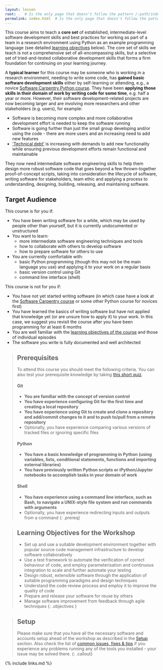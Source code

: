 ```yaml
---
layout: lesson
root: .  # Is the only page that doesn't follow the pattern /:path/index.html
permalink: index.html  # Is the only page that doesn't follow the pattern /:path/index.html
---
```


This course aims to teach a **core set** of established,
intermediate-level software development skills
and best practices for working as part of a team in a research environment
using Python as an example programming language
(see detailed [learning objectives](/index.html#learning-objectives-for-the-workshop) below).
The core set of skills we teach is not a comprehensive set of all-encompassing skills,
but a selective set of tried-and-tested collaborative development skills
that forms a firm foundation for continuing on your learning journey.

A **typical learner** for this course may be someone who
is working in a research environment,
needing to write some code,
has **gained basic software development skills**
either by self-learning or attending,
e.g., a novice [Software Carpentry Python course](https://software-carpentry.org/lessons).
They have been **applying those skills in their domain of work by writing code for some time**,
e.g. half a year or more.
However, their software development-related projects are now becoming larger
and are involving more researchers and other stakeholders (e.g. users), for example:

- Software is becoming more complex
  and more collaborative development effort is needed to keep the software running
- Software is going further than just the small group developing and/or using the code -
  there are more users and an increasing need to add new features
- ['Technical debt'](https://en.wikipedia.org/wiki/Technical_debt) is increasing
  with demands to add new functionality
  while ensuring previous development efforts remain functional and maintainable

They now need intermediate software engineering skills
to help them design more robust software code that goes
beyond a few thrown-together proof-of-concept scripts,
taking into consideration the lifecycle of software,
writing software for stakeholders,
team ethic
and applying a process to understanding, designing, building, releasing, and maintaining software.

## Target Audience
This course is for you if:

- You have been writing software for a while,
  which may be used by people other than yourself,
  but it is currently undocumented or unstructured
- You want to learn:
    - more intermediate software engineering techniques and tools
    - how to collaborate with others to develop software
    - how to prepare software for others to use
- You are currently comfortable with:
    - basic Python programming
      (though this may not be the main language you use)
      and applying it to your work on a regular basis
    - basic version control using Git
    - command line interface (shell)

 This course is not for you if:

 - You have not yet started writing software
   (in which case have a look at the
   [Software Carpentry course](https://software-carpentry.org/lessons)
   or some other Python course for novices first)
 - You have learned the basics of writing software but have not
   applied that knowledge yet (or are unsure how to apply it) to your work.
   In this case, we suggest you revisit the course
   after you have been programming for at least 6 months
 - You are well familiar with the
   [learning objectives of the course](/index.html#learning-objectives-for-the-workshop)
   and those of individual episodes
 - The software you write is fully documented and well architected

> ## Prerequisites
> To attend this course you should meet the following criteria.
> You can also test your prerequisite knowledge by taking
> [this short quiz](quiz/index.html).
>
> #### Git
> - **You are familiar with the concept of version control**
> - **You have experience configuring Git for the first time and creating a local repository**
> - **You have experience using Git to create and clone a repository
>   and add/commit changes to it and to push to/pull from a remote repository**
> - Optionally, you have experience comparing various versions of tracked files
>   or ignoring specific files
>
> #### Python
> - **You have a basic knowledge of programming in Python
>   (using variables, lists, conditional statements,
>   functions and importing external libraries)**
> - **You have previously written Python scripts or iPython/Jupyter notebooks
>   to accomplish tasks in your domain of work**
>
> #### Shell
> - **You have experience using a command line interface, such as Bash,
>   to navigate a UNIX-style file system and run commands with arguments**
> - Optionally, you have experience redirecting inputs and outputs from a command
{: .prereq}

> ## Learning Objectives for the Workshop
> - Set up and use a suitable development environment
>   together with popular source code management infrastructure to develop software collaboratively
> - Use a test framework to automate the verification of correct behaviour of code,
>   and employ parameterisation and continuous integration
>   to scale and further automate your testing
> - Design robust, extensible software
>   through the application of suitable programming paradigms and design techniques
> - Understand the code review process
>   and employ it to improve the quality of code
> - Prepare and release your software for reuse by others
> - Manage software improvement from feedback through agile techniques
{: .objectives }

> ## Setup
> Please make sure that you have all the necessary software and accounts setup ahead of the workshop
> as described in the [Setup](./setup.html) section.
> Also check the list of [common issues, fixes & tips](./common-issues/index.html)
> if you experience any problems running any of the tools you installed -
> your issue may be solved there.
{: .callout}

{% include links.md %}
